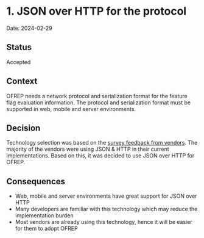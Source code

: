 # 1. JSON over HTTP for the protocol

Date: 2024-02-29

## Status

Accepted

## Context

OFREP needs a network protocol and serialization format for the feature flag evaluation information.
The protocol and serialization format must be supported in web, mobile and server environments.

## Decision

Technology selection was based on the [survey feedback from vendors](https://docs.google.com/forms/d/1NzqKx57XvRK_2lRQOFCRmF5exet6f15-sCjdEy0HCS8#responses).
The majority of the vendors were using JSON & HTTP in their current implementations.
Based on this, it was decided to use JSON over HTTP for OFREP.

## Consequences

- Web, mobile and server environments have great support for JSON over HTTP
- Many developers are familiar with this technology which may reduce the implementation burden
- Most vendors are already using this technology, hence it will be easier for them to adopt OFREP
